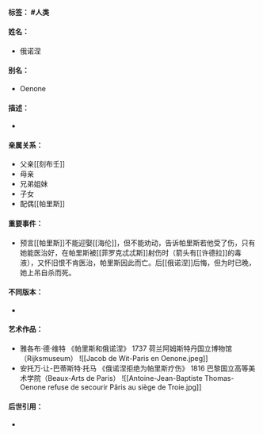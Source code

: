 #### 标签： #人类
#### 姓名：
- 俄诺涅
#### 别名：
- Oenone
#### 描述：
- 
#### 亲属关系：
- 父亲[[刻布壬]]
- 母亲
- 兄弟姐妹
- 子女
- 配偶[[帕里斯]]
#### 重要事件：
- 预言[[帕里斯]]不能迎娶[[海伦]]，但不能劝动，告诉帕里斯若他受了伤，只有她能医治好，在帕里斯被[[菲罗克忒忒斯]]射伤时（箭头有[[许德拉]]的毒液），又怀旧恨不肯医治，帕里斯因此而亡。后[[俄诺涅]]后悔，但为时已晚，她上吊自杀而死。
#### 不同版本：
- 
#### 艺术作品：
- 雅各布·德·维特 《帕里斯和俄诺涅》 1737 荷兰阿姆斯特丹国立博物馆（Rijksmuseum）
![[Jacob de Wit-Paris en Oenone.jpeg]]
- 安托万·让-巴蒂斯特·托马 《俄诺涅拒绝为帕里斯疗伤》 1816 巴黎国立高等美术学院（Beaux-Arts de Paris）
![[Antoine-Jean-Baptiste Thomas-Oenone refuse de secourir Pâris au siège de Troie.jpg]]
#### 后世引用：
- 